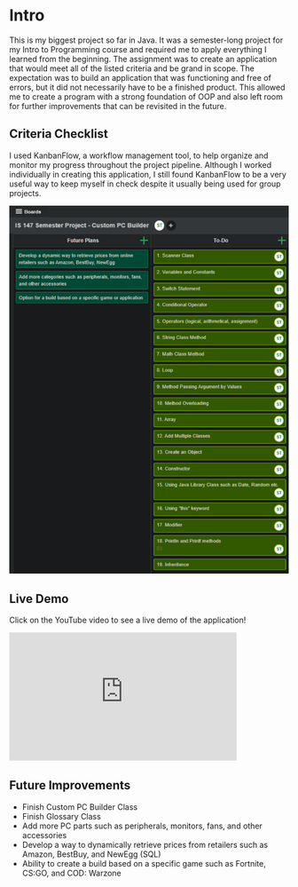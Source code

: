 # Intro

This is my biggest project so far in Java. It was a semester-long project for my Intro to Programming course and required me to apply everything I learned from the beginning. The assignment was to create an application that would meet all of the listed criteria and be grand in scope. The expectation was to build an application that was functioning and free of errors, but it did not necessarily have to be a finished product. This allowed me to create a program with a strong foundation of OOP and also left room for further improvements that can be revisited in the future.

## Criteria Checklist

I used KanbanFlow, a workflow management tool, to help organize and monitor my progress throughout the project pipeline. Although I worked individually in creating this application, I still found KanbanFlow to be a very useful way to keep myself in check despite it usually being used for group projects.

![Screenshot of Checklist Criteria](Checklist.png)

## Live Demo
Click on the YouTube video to see a live demo of the application!

<iframe width="410" height="231" src="https://www.youtube.com/embed/wfpKIit3kJc" frameborder="0" allow="accelerometer; autoplay; clipboard-write; encrypted-media; gyroscope; picture-in-picture" allowfullscreen></iframe>

## Future Improvements

* Finish Custom PC Builder Class
* Finish Glossary Class
* Add more PC parts such as peripherals, monitors, fans, and other accessories
* Develop a way to dynamically retrieve prices from retailers such as Amazon, BestBuy, and NewEgg (SQL)
* Ability to create a build based on a specific game such as Fortnite, CS:GO, and COD: Warzone
